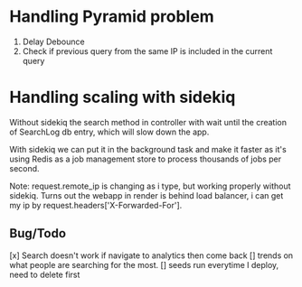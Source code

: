 # Handling Pyramid problem

1. Delay Debounce
2. Check if previous query from the same IP is included in the current query

# Handling scaling with sidekiq
Without sidekiq the search method in controller with wait until the creation of SearchLog db entry, which will slow down the app.

With sidekiq we can put it in the background task and make it faster as it's using Redis as a job management store to process thousands of jobs per second.

Note: request.remote_ip is changing as i type, but working properly without sidekiq. Turns out the webapp in render is behind load balancer, i can get my ip by request.headers['X-Forwarded-For'].


## Bug/Todo
[x] Search doesn't work if navigate to analytics then come back
[] trends on what people are searching for the most.
[] seeds run everytime I deploy, need to delete first
